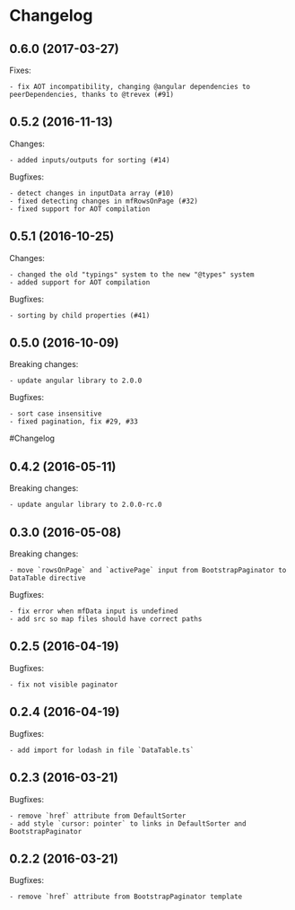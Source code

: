 # Changelog

## 0.6.0 (2017-03-27)

Fixes:

    - fix AOT incompatibility, changing @angular dependencies to peerDependencies, thanks to @trevex (#91)

## 0.5.2 (2016-11-13)

Changes:
    
    - added inputs/outputs for sorting (#14)
    
Bugfixes:

    - detect changes in inputData array (#10)
    - fixed detecting changes in mfRowsOnPage (#32)
    - fixed support for AOT compilation

## 0.5.1 (2016-10-25)

Changes:
    
    - changed the old "typings" system to the new "@types" system
    - added support for AOT compilation
    
Bugfixes:

    - sorting by child properties (#41)

## 0.5.0 (2016-10-09)

Breaking changes:

    - update angular library to 2.0.0
    
Bugfixes:

    - sort case insensitive
    - fixed pagination, fix #29, #33
    
#Changelog

## 0.4.2 (2016-05-11)

Breaking changes:

    - update angular library to 2.0.0-rc.0

## 0.3.0 (2016-05-08)

Breaking changes:

    - move `rowsOnPage` and `activePage` input from BootstrapPaginator to DataTable directive

Bugfixes:

    - fix error when mfData input is undefined
    - add src so map files should have correct paths

## 0.2.5 (2016-04-19)

Bugfixes:

    - fix not visible paginator

## 0.2.4 (2016-04-19)

Bugfixes:

    - add import for lodash in file `DataTable.ts`

## 0.2.3 (2016-03-21)

Bugfixes:

    - remove `href` attribute from DefaultSorter
    - add style `cursor: pointer` to links in DefaultSorter and BootstrapPaginator
    
## 0.2.2 (2016-03-21)

Bugfixes:

    - remove `href` attribute from BootstrapPaginator template
    
